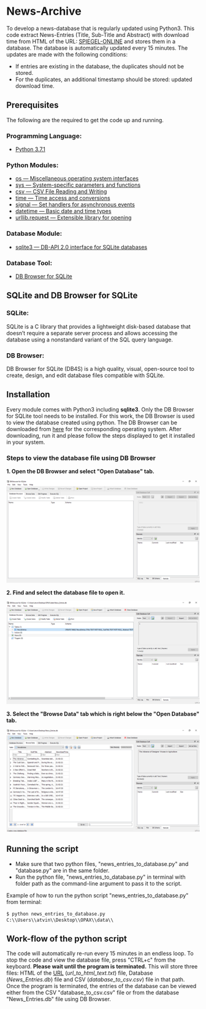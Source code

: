 # News-Archive

To develop a news-database that is regularly updated using Python3. This code extract News-Entries (Title, Sub-Title and Abstract) with download time from HTML of the URL: [SPIEGEL-ONLINE](https://www.spiegel.de/international/ ) and stores them in a database. The database is automatically updated every 15 minutes. The updates are made with the following conditions:

* If entries are existing in the database, the duplicates should not be stored.
* For the duplicates, an additional timestamp should be stored: updated download time.


## Prerequisites

The following are the required to get the code up and running.

### Programming Language:

* [Python 3.7.1](https://www.python.org/downloads/release/python-371/ ) 

### Python Modules:

* [os — Miscellaneous operating system interfaces](https://docs.python.org/3/library/os.html )
* [sys — System-specific parameters and functions](https://docs.python.org/3/library/sys.html ) 
* [csv — CSV File Reading and Writing](https://docs.python.org/3/library/csv.html )
* [time — Time access and conversions](https://docs.python.org/3/library/time.html )
* [signal — Set handlers for asynchronous events](https://docs.python.org/3/library/signal.html )
* [datetime — Basic date and time types](https://docs.python.org/3/library/datetime.html#module-datetime )
* [urllib.request — Extensible library for opening](https://docs.python.org/3/library/urllib.request.html#module-urllib.request )

### Database Module:

* [sqlite3 — DB-API 2.0 interface for SQLite databases](https://docs.python.org/3/library/sqlite3.html )

### Database Tool:

* [DB Browser for SQLite](https://sqlitebrowser.org/ ) 


## SQLite and DB Browser for SQLite

### SQLite: 

SQLite is a C library that provides a lightweight disk-based database that doesn’t require a separate server process and allows accessing the database using a nonstandard variant of the SQL query language.

### DB Browser: 

DB Browser for SQLite (DB4S) is a high quality, visual, open-source tool to create, design, and edit database files compatible with SQLite.


## Installation

Every module comes with Python3 including **sqlite3**. Only the DB Browser for SQLite tool needs to be installed. For this work, the DB Browser is used to view the database created using python. The DB Browser can be downloaded from [here](https://sqlitebrowser.org/dl/ ) for the corresponding operating system. After downloading, run it and please follow the steps displayed to get it installed in your system.

### Steps to view the database file using DB Browser

**1. Open the DB Browser and select "Open Database" tab.**

<img src="images/step1.PNG">


**2. Find and select the database file to open it.** 

<img src="images/step2.PNG">


**3. Select the "Browse Data" tab which is right below the "Open Database" tab.**

<img src="images/step3.PNG">


## Running the script

* Make sure that two python files, "news_entries_to_database.py" and "database.py" are in the same folder.
* Run the python file, "news_entries_to_database.py" in terminal with folder path as the command-line argument to pass it to the script.

Example of how to run the python script "news_entries_to_database.py" from terminal:

```shell
$ python news_entries_to_database.py C:\\Users\\atvin\\Desktop\\OPAX\\data\\
```


## Work-flow of the python script

The code will automatically re-run every 15 minutes in an endless loop. To stop the code and view the database file, press "CTRL+c" from the keyboard. **Please wait until the program is terminated.** This will store three files: HTML of the [URL](https://www.spiegel.de/international/ ) (*url_to_html_text.txt*) file, Database (*News_Entries.db*) file and CSV (*database_to_csv.csv*) file in that path. Once the program is terminated, the entries of the database can be viewed either from the CSV "database_to_csv.csv" file or from the database "News_Entries.db" file using DB Browser.
